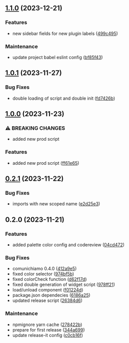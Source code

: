 

## [1.1.0](https://github.com/redturtle/volto-comuni-chiamo/compare/v1.0.1...v1.1.0) (2023-12-21)


### Features

* new sidebar fields for new plugin labels ([499c495](https://github.com/redturtle/volto-comuni-chiamo/commit/499c4952cbbce13946584de228daaa1bc70d3d48))


### Maintenance

* update project babel eslint config ([bf85f43](https://github.com/redturtle/volto-comuni-chiamo/commit/bf85f43619ef8b9d0db99f3ec2da4a8fb7fea9d8))

## [1.0.1](https://github.com/redturtle/volto-comuni-chiamo/compare/v1.0.0...v1.0.1) (2023-11-27)


### Bug Fixes

* double loading of script and double init ([fd7426b](https://github.com/redturtle/volto-comuni-chiamo/commit/fd7426b5be22ed3452c3254d1e9b2bc672a8f0a8))

## [1.0.0](https://github.com/redturtle/volto-comuni-chiamo/compare/v0.2.1...v1.0.0) (2023-11-23)


### ⚠ BREAKING CHANGES

* added new prod script

### Features

* added new prod script ([ff61e65](https://github.com/redturtle/volto-comuni-chiamo/commit/ff61e655589ac4d5f5672baf70a690bbdd4a6ac5))

## [0.2.1](https://github.com/redturtle/volto-comuni-chiamo/compare/v0.2.0...v0.2.1) (2023-11-22)


### Bug Fixes

* imports with new scoped name ([e2d25e3](https://github.com/redturtle/volto-comuni-chiamo/commit/e2d25e398e288bdd4897e93d8d1673ab635e6568))

## 0.2.0 (2023-11-21)


### Features

* added palette color config and codereview ([04cd472](https://github.com/redturtle/volto-comuni-chiamo/commit/04cd4724095d4214cce4f9c5a5ebe04fc9c83aa0))


### Bug Fixes

* comunichiamo 0.4.0 ([412a9e5](https://github.com/redturtle/volto-comuni-chiamo/commit/412a9e5b2de1f5ba025eab98e996c31b679e8702))
* fixed color selector ([974bf5b](https://github.com/redturtle/volto-comuni-chiamo/commit/974bf5ba1df980bcfad4336b3097cc4a1639c783))
* fixed colorCheck function ([d62f17d](https://github.com/redturtle/volto-comuni-chiamo/commit/d62f17d460ac546f17fc70118a806d357c9041d0))
* fixed double generation of widget script ([978ff21](https://github.com/redturtle/volto-comuni-chiamo/commit/978ff211ab57a57f6ab201dbfd8966c9a548005a))
* load/unload component ([f01224d](https://github.com/redturtle/volto-comuni-chiamo/commit/f01224d82549d9540aafba4cf6d0cc00b55b0ab1))
* package.json dependecies ([6186a25](https://github.com/redturtle/volto-comuni-chiamo/commit/6186a250d57a8773734f337d7a58e5c639a24e68))
* updated release script ([26384d6](https://github.com/redturtle/volto-comuni-chiamo/commit/26384d6e5f738c78b796e65170051f4a4caf734d))


### Maintenance

* npmignore yarn cache ([278422b](https://github.com/redturtle/volto-comuni-chiamo/commit/278422b0a8230bc0a5e8ee3c5b562d07eff05800))
* prepare for first release ([344a699](https://github.com/redturtle/volto-comuni-chiamo/commit/344a6990d4c7f171df1447c9af595d15ee7b2593))
* update release-it config ([c0cb16f](https://github.com/redturtle/volto-comuni-chiamo/commit/c0cb16f233705341be048432493820748b94521f))